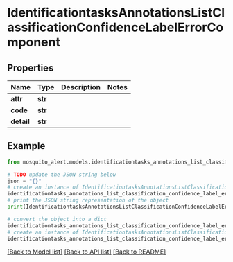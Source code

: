 # IdentificationtasksAnnotationsListClassificationConfidenceLabelErrorComponent


## Properties

Name | Type | Description | Notes
------------ | ------------- | ------------- | -------------
**attr** | **str** |  | 
**code** | **str** |  | 
**detail** | **str** |  | 

## Example

```python
from mosquito_alert.models.identificationtasks_annotations_list_classification_confidence_label_error_component import IdentificationtasksAnnotationsListClassificationConfidenceLabelErrorComponent

# TODO update the JSON string below
json = "{}"
# create an instance of IdentificationtasksAnnotationsListClassificationConfidenceLabelErrorComponent from a JSON string
identificationtasks_annotations_list_classification_confidence_label_error_component_instance = IdentificationtasksAnnotationsListClassificationConfidenceLabelErrorComponent.from_json(json)
# print the JSON string representation of the object
print(IdentificationtasksAnnotationsListClassificationConfidenceLabelErrorComponent.to_json())

# convert the object into a dict
identificationtasks_annotations_list_classification_confidence_label_error_component_dict = identificationtasks_annotations_list_classification_confidence_label_error_component_instance.to_dict()
# create an instance of IdentificationtasksAnnotationsListClassificationConfidenceLabelErrorComponent from a dict
identificationtasks_annotations_list_classification_confidence_label_error_component_from_dict = IdentificationtasksAnnotationsListClassificationConfidenceLabelErrorComponent.from_dict(identificationtasks_annotations_list_classification_confidence_label_error_component_dict)
```
[[Back to Model list]](../README.md#documentation-for-models) [[Back to API list]](../README.md#documentation-for-api-endpoints) [[Back to README]](../README.md)


